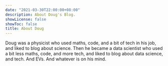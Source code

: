 ```yaml
---
date: "2021-03-30T22:00:00+08:00"
description: About Doug's Blog.
showLicense: false
showToc: false
title: About Doug
---
```


Doug was a physicist who used maths, code, and a bit of tech in his job, and liked to blog about science. Then he became a data scientist who used a bit less maths, code, and more tech, and liked to blog about data science, and tech. And EVs. And whatever is on his mind.
